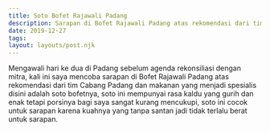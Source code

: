 ```yaml
---
title: Soto Bofet Rajawali Padang
description: Sarapan di Bofet Rajawali Padang atas rekomendasi dari tim cabang Padang.
date: 2019-12-27
tags:
layout: layouts/post.njk
---
```


Mengawali hari ke dua di Padang sebelum agenda rekonsiliasi dengan mitra, kali ini saya mencoba sarapan di Bofet Rajawali Padang atas rekomendasi dari tim Cabang Padang dan makanan yang menjadi spesialis disini adalah soto bofetnya, soto ini mempunyai rasa kaldu yang gurih dan enak tetapi porsinya bagi saya sangat kurang mencukupi, soto ini cocok untuk sarapan karena kuahnya yang tanpa santan jadi tidak terlalu berat untuk sarapan.

